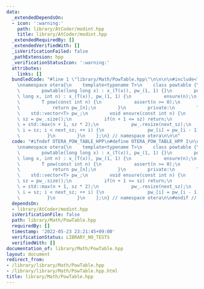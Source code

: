 ```yaml
---
data:
  _extendedDependsOn:
  - icon: ':warning:'
    path: library/AtCoder/modint.hpp
    title: library/AtCoder/modint.hpp
  _extendedRequiredBy: []
  _extendedVerifiedWith: []
  _isVerificationFailed: false
  _pathExtension: hpp
  _verificationStatusIcon: ':warning:'
  attributes:
    links: []
  bundledCode: "#line 1 \"library/Math/PowTable.hpp\"\n\n\n\n#include<library/AtCoder/modint.hpp>\n\
    \nnamespace otera{\n    template<typename T>\n    class powtable {\n        public:\n\
    \        powtable(long long x) : x_(T(x)), pw_(1, 1) {}\n        powtable(long\
    \ long x, int n) : x_(T(x)), pw_(1, 1) {\n            ensure(n);\n        }\n\
    \        T pow(const int n) {\n            assert(n >= 0);\n            ensure(n);\n\
    \            return pw_[n];\n        }\n        private:\n        T x_;\n    \
    \    std::vector<T> pw_;\n        void ensure(const int n) {\n            int\
    \ sz = pw_.size();\n            if(n + 1 <= sz) return;\n            int next_sz\
    \ = std::max(n + 1, sz * 2);\n            pw_.resize(next_sz);\n            for(int\
    \ i = sz; i < next_sz; ++ i) {\n                pw_[i] = pw_[i - 1] * x_;\n  \
    \          }\n        }\n    };\n} // namespace otera\n\n\n"
  code: "#ifndef OTERA_POW_TABLE_HPP\n#define OTERA_POW_TABLE_HPP 1\n\n#include<library/AtCoder/modint.hpp>\n\
    \nnamespace otera{\n    template<typename T>\n    class powtable {\n        public:\n\
    \        powtable(long long x) : x_(T(x)), pw_(1, 1) {}\n        powtable(long\
    \ long x, int n) : x_(T(x)), pw_(1, 1) {\n            ensure(n);\n        }\n\
    \        T pow(const int n) {\n            assert(n >= 0);\n            ensure(n);\n\
    \            return pw_[n];\n        }\n        private:\n        T x_;\n    \
    \    std::vector<T> pw_;\n        void ensure(const int n) {\n            int\
    \ sz = pw_.size();\n            if(n + 1 <= sz) return;\n            int next_sz\
    \ = std::max(n + 1, sz * 2);\n            pw_.resize(next_sz);\n            for(int\
    \ i = sz; i < next_sz; ++ i) {\n                pw_[i] = pw_[i - 1] * x_;\n  \
    \          }\n        }\n    };\n} // namespace otera\n\n#endif // OTERA_POW_TABLE_HPP"
  dependsOn:
  - library/AtCoder/modint.hpp
  isVerificationFile: false
  path: library/Math/PowTable.hpp
  requiredBy: []
  timestamp: '2022-05-23 23:21:45+09:00'
  verificationStatus: LIBRARY_NO_TESTS
  verifiedWith: []
documentation_of: library/Math/PowTable.hpp
layout: document
redirect_from:
- /library/library/Math/PowTable.hpp
- /library/library/Math/PowTable.hpp.html
title: library/Math/PowTable.hpp
---
```

